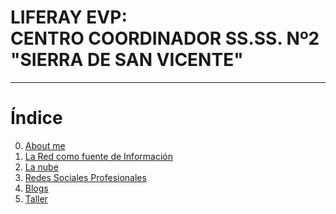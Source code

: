 # LIFERAY EVP:<br/> CENTRO COORDINADOR SS.SS. Nº2 "SIERRA DE SAN VICENTE"

---

# Índice


0. <a href="00 - About.html" target="_blank">About me</a>
1. <a href="01 - Internet.html" target="_blank">La Red como fuente de Información</a>
2. <a href="02 - La nube.html" target="_blank">La nube</a>
3. <a href="03 - Redes Sociales Profesionales.html" target="_blank">Redes Sociales Profesionales</a>
4. <a href="04 - Blogs.html" target="_blank">Blogs</a>
5. <a href="05 - Taller.html" target="_blank">Taller</a>